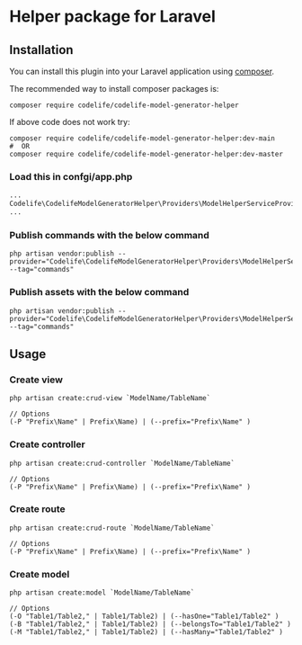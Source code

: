 # Helper package for Laravel

## Installation

You can install this plugin into your Laravel application using [composer](https://getcomposer.org).

The recommended way to install composer packages is:

```shell
composer require codelife/codelife-model-generator-helper
```

If above code does not work try: 
```shell
composer require codelife/codelife-model-generator-helper:dev-main
#  OR
composer require codelife/codelife-model-generator-helper:dev-master
```

### Load this in confgi/app.php

```php
...
Codelife\CodelifeModelGeneratorHelper\Providers\ModelHelperServiceProvider::class,
...
```

### Publish commands with the below command
```shell
php artisan vendor:publish --provider="Codelife\CodelifeModelGeneratorHelper\Providers\ModelHelperServiceProvider" --tag="commands"
```

### Publish assets with the below command
```shell
php artisan vendor:publish --provider="Codelife\CodelifeModelGeneratorHelper\Providers\ModelHelperServiceProvider" --tag="commands"
```

## Usage

### Create view 
```
php artisan create:crud-view `ModelName/TableName`

// Options
(-P "Prefix\Name" | Prefix\Name) | (--prefix="Prefix\Name" )
```

### Create controller 
```
php artisan create:crud-controller `ModelName/TableName`

// Options
(-P "Prefix\Name" | Prefix\Name) | (--prefix="Prefix\Name" )
```

### Create route 
```
php artisan create:crud-route `ModelName/TableName`

// Options
(-P "Prefix\Name" | Prefix\Name) | (--prefix="Prefix\Name" )
```

### Create model 
```
php artisan create:model `ModelName/TableName`

// Options
(-O "Table1/Table2," | Table1/Table2) | (--hasOne="Table1/Table2" )
(-B "Table1/Table2," | Table1/Table2) | (--belongsTo="Table1/Table2" )
(-M "Table1/Table2," | Table1/Table2) | (--hasMany="Table1/Table2" )
```

